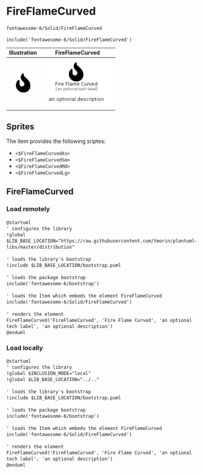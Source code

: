 # FireFlameCurved


```text
fontawesome-6/Solid/FireFlameCurved
```

```text
include('fontawesome-6/Solid/FireFlameCurved')
```



| Illustration | FireFlameCurved |
| :---: | :---: |
| ![illustration for Illustration](../../fontawesome-6/Solid/FireFlameCurved.png) | ![illustration for FireFlameCurved](../../fontawesome-6/Solid/FireFlameCurved.Local.png) |



## Sprites
The item provides the following sriptes:

- `<$FireFlameCurvedXs>`
- `<$FireFlameCurvedSm>`
- `<$FireFlameCurvedMd>`
- `<$FireFlameCurvedLg>`





## FireFlameCurved

### Load remotely
```plantuml
@startuml
' configures the library
!global $LIB_BASE_LOCATION="https://raw.githubusercontent.com/tmorin/plantuml-libs/master/distribution"

' loads the library's bootstrap
!include $LIB_BASE_LOCATION/bootstrap.puml

' loads the package bootstrap
include('fontawesome-6/bootstrap')

' loads the Item which embeds the element FireFlameCurved
include('fontawesome-6/Solid/FireFlameCurved')

' renders the element
FireFlameCurved('FireFlameCurved', 'Fire Flame Curved', 'an optional tech label', 'an optional description')
@enduml
```

### Load locally
```plantuml
@startuml
' configures the library
!global $INCLUSION_MODE="local"
!global $LIB_BASE_LOCATION="../.."

' loads the library's bootstrap
!include $LIB_BASE_LOCATION/bootstrap.puml

' loads the package bootstrap
include('fontawesome-6/bootstrap')

' loads the Item which embeds the element FireFlameCurved
include('fontawesome-6/Solid/FireFlameCurved')

' renders the element
FireFlameCurved('FireFlameCurved', 'Fire Flame Curved', 'an optional tech label', 'an optional description')
@enduml
```

